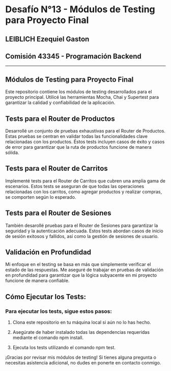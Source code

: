 # Desafío N°13 - Módulos de Testing para Proyecto Final

## LEIBLICH Ezequiel Gaston

## Comisión 43345 - Programación Backend

------------------------------------------------------

## Módulos de Testing para Proyecto Final

Este repositorio contiene los módulos de testing desarrollados para el proyecto principal. Utilicé las herramientas Mocha, Chai y Supertest para garantizar la calidad y confiabilidad de la aplicación.

## Tests para el Router de Productos

Desarrollé un conjunto de pruebas exhaustivas para el Router de Productos. Estas pruebas se centran en validar todas las funcionalidades clave relacionadas con los productos. Éstos tests incluyen casos de éxito y casos de error para garantizar que la ruta de productos funcione de manera sólida.

## Tests para el Router de Carritos

Implementé tests para el Router de Carritos que cubren una amplia gama de escenarios. Estos tests se aseguran de que todas las operaciones relacionadas con los carritos, como agregar productos y realizar compras, se comporten según lo esperado.

## Tests para el Router de Sesiones

También desarollé pruebas para el Router de Sesiones para garantizar la seguridad y la autenticación adecuada. Estos tests abordan casos de inicio de sesión exitosos y fallidos, así como la gestión de sesiones de usuario.

## Validación en Profundidad

Mi enfoque en el testing se basa en más que simplemente verificar el estado de las respuestas. Me aseguré de trabajar en pruebas de validación en profundidad para garantizar que la lógica subyacente en mi proyecto funcione de manera confiable.

## Cómo Ejecutar los Tests:

### Para ejecutar los tests, sigue estos pasos:

1. Clona este repositorio en tu máquina local si aún no lo has hecho.

2. Asegúrate de haber instalado todas las dependencias requeridas mediante el comando npm install.

3. Ejecuta los tests utilizando el comando npm test.

¡Gracias por revisar mis módulos de testing! Si tienes alguna pregunta o necesitas asistencia adicional, no dudes en ponerte en contacto conmigo.
